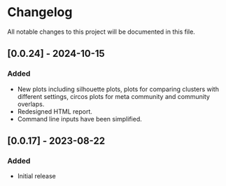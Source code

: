 <!-- markdownlint-disable MD024 -->

# Changelog

All notable changes to this project will be documented in this file.

## [0.0.24] - 2024-10-15

### Added

- New plots including silhouette plots, plots for comparing clusters with different settings, circos plots for meta community and community overlaps.
- Redesigned HTML report.
- Command line inputs have been simplified.

## [0.0.17] - 2023-08-22

### Added

- Initial release
